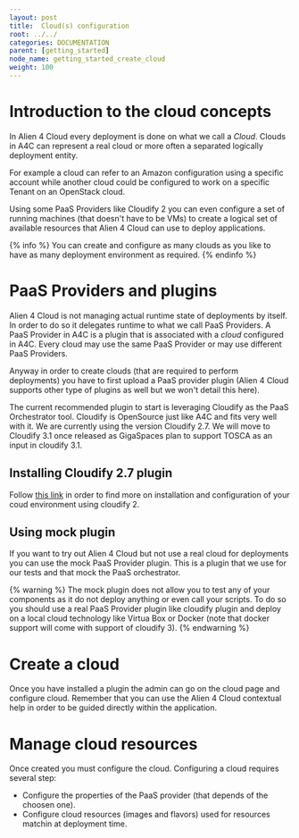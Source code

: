 ```yaml
---
layout: post
title:  Cloud(s) configuration
root: ../../
categories: DOCUMENTATION
parent: [getting_started]
node_name: getting_started_create_cloud
weight: 100
---
```


# Introduction to the cloud concepts

In Alien 4 Cloud every deployment is done on what we call a *Cloud*. Clouds in A4C can represent a real cloud or more often a separated logically deployment entity.

For example a cloud can refer to an Amazon configuration using a specific account while another cloud could be configured to work on a specific Tenant on an OpenStack cloud.

Using some PaaS Providers like Cloudify 2 you can even configure a set of running machines (that doesn't have to be VMs) to create a logical set of available resources that Alien 4 Cloud can use to deploy applications.

{% info %}
You can create and configure as many clouds as you like to have as many deployment environment as required.
{% endinfo %}

# PaaS Providers and plugins

Alien 4 Cloud is not managing actual runtime state of deployments by itself. In order to do so it delegates runtime to what we call PaaS Providers. A PaaS Provider in A4C is a plugin that is associated with a *cloud* configured in A4C. Every cloud may use the same PaaS Provider or may use different PaaS Providers.

Anyway in order to create clouds (that are required to perform deployments) you have to first upload a PaaS provider plugin (Alien 4 Cloud supports other type of plugins as well but we won't detail this here).

The current recommended plugin to start is leveraging Cloudify as the PaaS Orchestrator tool. Cloudify is OpenSource just like A4C and fits very well with it. We are currently using the version Cloudify 2.7. We will move to Cloudify 3.1 once released as GigaSpaces plan to support TOSCA as an input in cloudify 3.1.

## Installing Cloudify 2.7 plugin

Follow [this link](../cloudify2_driver/index.html) in order to find more on installation and configuration of your coud environment using cloudify 2.

## Using mock plugin

If you want to try out Alien 4 Cloud but not use a real cloud for deployments you can use the mock PaaS Provider plugin. This is a plugin that we use for our tests and that mock the PaaS orchestrator.

{% warning %}
The mock plugin does not allow you to test any of your components as it do not deploy anything or even call your scripts. To do so you should use a real PaaS Provider plugin like cloudify plugin and deploy on a local cloud technology like Virtua Box or Docker (note that docker support will come with support of cloudify 3).
{% endwarning %}

# Create a cloud

Once you have installed a plugin the admin can go on the cloud page and configure cloud. Remember that you can use the Alien 4 Cloud contextual help in order to be guided directly within the application.

# Manage cloud resources

Once created you must configure the cloud. Configuring a cloud requires several step:

* Configure the properties of the PaaS provider (that depends of the choosen one).
* Configure cloud resources (images and flavors) used for resources matchin at deployment time.
